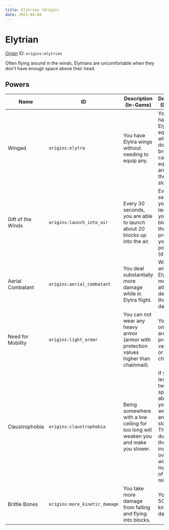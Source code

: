 ```yaml
---
title: Elytrian (Origin)
date: 2021-04-04
---
```


# Elytrian

[Origin](../misc/origins.md) ID: `origins:elytrian`

Often flying around in the winds, Elytrians are uncomfortable when they don't have enough space above their head.

## Powers

Name | ID | Description (In-Game) | Description (Detailed)
-----|----|-----------------------|------------------------
Winged | `origins:elytra` | You have Elytra wings without needing to equip any. | You always have an Elytra equipped, which doesn't break. You can still equip armor in the chest slot.
Gift of the Winds | `origins:launch_into_air` | Every 30 seconds, you are able to launch about 20 blocks up into the air. | Every 30 seconds you can launch yourself 20 blocks into the air by pressing your active power key (default: G).
Aerial Combatant | `origins:aerial_combatant` | You deal substantially more damage while in Elytra flight. | While flying with your Elytra, your melee attacks deal double the damage.
Need for Mobility | `origins:light_armor` | You can not wear any heavy armor (armor with protection values higher than chainmail). | You can only wear armor with protection values less or equal to chainmail.
Claustrophobia | `origins:claustrophobia` | Being somewhere with a low ceiling for too long will weaken you and make you slower. | If you have less than two blocks space above you, you get weakness and slowness. The duration of the effect increases over time, with a maximum of 3 minutes.
Brittle Bones | `origins:more_kinetic_damage` | You take more damage from falling and flying into blocks. | You take 50% more kinetic damage.
